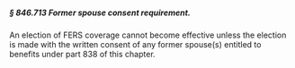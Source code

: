 ##### § 846.713 Former spouse consent requirement. #####

An election of FERS coverage cannot become effective unless the election is made with the written consent of any former spouse(s) entitled to benefits under part 838 of this chapter.